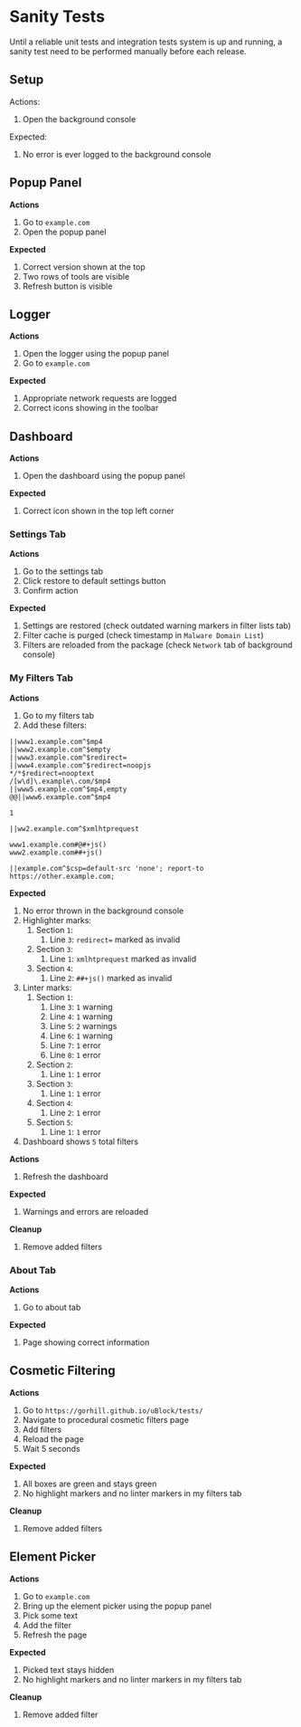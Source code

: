 # Sanity Tests

Until a reliable unit tests and integration tests system is up and running, a
sanity test need to be performed manually before each release.

## Setup

Actions:
1. Open the background console

Expected:
1. No error is ever logged to the background console

## Popup Panel

**Actions**
1. Go to `example.com`
1. Open the popup panel

**Expected**
1. Correct version shown at the top
1. Two rows of tools are visible
1. Refresh button is visible

## Logger

**Actions**
1. Open the logger using the popup panel
1. Go to `example.com`

**Expected**
1. Appropriate network requests are logged
1. Correct icons showing in the toolbar

## Dashboard

**Actions**
1. Open the dashboard using the popup panel

**Expected**
1. Correct icon shown in the top left corner

### Settings Tab

**Actions**
1. Go to the settings tab
1. Click restore to default settings button
1. Confirm action

**Expected**
1. Settings are restored (check outdated warning markers in filter lists tab)
1. Filter cache is purged (check timestamp in `Malware Domain List`)
1. Filters are reloaded from the package (check `Network` tab of background
   console)

### My Filters Tab

**Actions**
1. Go to my filters tab
1. Add these filters:
```
||www1.example.com^$mp4
||www2.example.com^$empty
||www3.example.com^$redirect=
||www4.example.com^$redirect=noopjs
*/*$redirect=nooptext
/[w\d]\.example\.com/$mp4
||www5.example.com^$mp4,empty
@@||www6.example.com^$mp4

1

||ww2.example.com^$xmlhtprequest

www1.example.com#@#+js()
www2.example.com##+js()

||example.com^$csp=default-src 'none'; report-to https://other.example.com;
```

**Expected**
1. No error thrown in the background console
1. Highlighter marks:
   1. Section `1`:
      1. Line `3`: `redirect=` marked as invalid
   1. Section `3`:
      1. Line `1`: `xmlhtprequest` marked as invalid
   1. Section `4`:
      1. Line `2`: `##+js()` marked as invalid
1. Linter marks:
   1. Section `1`:
      1. Line `3`: `1` warning
      1. Line `4`: `1` warning
      1. Line `5`: `2` warnings
      1. Line `6`: `1` warning
      1. Line `7`: `1` error
      1. Line `8`: `1` error
   1. Section `2`:
      1. Line `1`: `1` error
   1. Section `3`:
      1. Line `1`: `1` error
   1. Section `4`:
      1. Line `2`: `1` error
   1. Section `5`:
      1. Line `1`: `1` error
1. Dashboard shows `5` total filters

**Actions**
1. Refresh the dashboard

**Expected**
1. Warnings and errors are reloaded

**Cleanup**
1. Remove added filters

### About Tab

**Actions**
1. Go to about tab

**Expected**
1. Page showing correct information

## Cosmetic Filtering

**Actions**
1. Go to `https://gorhill.github.io/uBlock/tests/`
1. Navigate to procedural cosmetic filters page
1. Add filters
1. Reload the page
1. Wait 5 seconds

**Expected**
1. All boxes are green and stays green
1. No highlight markers and no linter markers in my filters tab

**Cleanup**
1. Remove added filters

## Element Picker

**Actions**
1. Go to `example.com`
1. Bring up the element picker using the popup panel
1. Pick some text
1. Add the filter
1. Refresh the page

**Expected**
1. Picked text stays hidden
1. No highlight markers and no linter markers in my filters tab

**Cleanup**
1. Remove added filter
